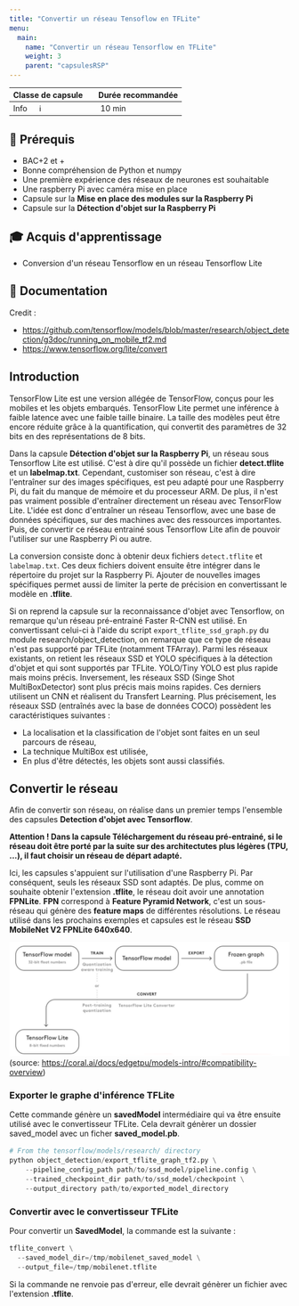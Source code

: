 ```yaml
---
title: "Convertir un réseau Tensoflow en TFLite"
menu:
  main:
    name: "Convertir un réseau Tensorflow en TFLite"
    weight: 3
    parent: "capsulesRSP"
---
```



| Classe de capsule  | &emsp;Durée recommandée |
|:-------------------|:------------------|
| Info  &emsp;  ℹ️  |&emsp; 10 min      |

## 🎒 Prérequis

* BAC+2 et +
* Bonne compréhension de Python et numpy
* Une première expérience des réseaux de neurones est souhaitable
* Une raspberry Pi avec caméra mise en place
* Capsule sur la **Mise en place des modules sur la Raspberry Pi**
* Capsule sur la **Détection d'objet sur la Raspberry Pi**

## 🎓 Acquis d'apprentissage

* Conversion d'un réseau Tensorflow en un réseau Tensorflow Lite

## 📗 Documentation

Credit : 
* https://github.com/tensorflow/models/blob/master/research/object_detection/g3doc/running_on_mobile_tf2.md
* https://www.tensorflow.org/lite/convert



## Introduction


TensorFlow Lite est une version allégée de TensorFlow, conçus pour les mobiles 
et les objets embarqués. TensorFlow Lite permet une inférence à faible latence
avec une faible taille binaire.
La taille des modèles peut être encore réduite grâce à la quantification, qui 
convertit des paramètres de 32 bits en des représentations de 8 bits. 

Dans la capsule **Détection d'objet sur la Raspberry Pi**, un réseau sous Tensorflow Lite est utilisé.
C'est à dire qu'il possède un fichier **detect.tflite** et un **labelmap.txt**.
Cependant, customiser son réseau, c'est à dire l'entraîner sur des images spécifiques, 
est peu adapté pour une Raspberry Pi, du fait du manque de mémoire et du processeur ARM.
De plus, il n'est pas vraiment possible d'entraîner directement un réseau avec TensorFlow Lite.
L'idée est donc d'entraîner un réseau Tensorflow, avec une base de données spécifiques,
sur des machines avec des ressources importantes. Puis, de convertir ce réseau entrainé 
sous Tensorflow Lite afin de pouvoir l'utiliser sur une Raspberry Pi ou autre.

La conversion consiste donc à obtenir deux fichiers `detect.tflite` et `labelmap.txt`.
Ces deux fichiers doivent ensuite être intégrer dans le répertoire du projet 
sur la Raspberry Pi.
Ajouter de nouvelles images spécifiques permet aussi 
de limiter la perte de précision en convertissant le modèle en **.tflite**.


Si on reprend la capsule sur la reconnaissance d'objet avec Tensorflow, 
on remarque qu'un réseau pré-entrainé Faster R-CNN est utilisé. 
En convertissant celui-ci à l'aide du script `export_tflite_ssd_graph.py`
du module research/object_detection, on remarque que ce type de réseau 
n'est pas supporté par TFLite (notamment TFArray).
Parmi les réseaux existants, on retient les réseaux SSD et YOLO
spécifiques à la détection d'objet et qui sont supportés par TFLite.
YOLO/Tiny YOLO est plus rapide mais moins précis.
Inversement, les réseaux SSD (Singe Shot MultiBoxDetector) sont plus précis mais moins rapides.
Ces derniers utilisent un CNN et réalisent du Transfert Learning.
Plus précisement, les réseaux SSD (entraînés avec la base de données COCO) 
possèdent les caractéristiques suivantes :

* La localisation et la classification de l'objet sont faites en un seul parcours de réseau,
* La technique MultiBox est utilisée,
* En plus d'être détectés, les objets sont aussi classifiés.

## Convertir le réseau

Afin de convertir son réseau, on réalise dans un premier temps l'ensemble des capsules **Detection d'objet avec Tensorflow**.


__Attention ! Dans la capsule **Téléchargement du réseau pré-entrainé**, si le réseau doit être porté par la suite
sur des architectutes plus légères (TPU, ...), il faut choisir un réseau de départ adapté.__


Ici, les capsules s'appuient sur l'utilisation d'une Raspberry Pi. Par conséquent, seuls les réseaux SSD sont adaptés.
De plus, comme on souhaite obtenir l'extension **.tflite**, le réseau doit avoir une annotation __FPNLite__.
**FPN** correspond à **Feature Pyramid Network**, c'est un sous-réseau qui génère des **feature maps** de
différentes résolutions.
Le réseau utilisé dans les prochains exemples et capsules est le réseau 
**SSD MobileNet V2 FPNLite 640x640**.

![Convert](img/convert.png)<br>(source: https://coral.ai/docs/edgetpu/models-intro/#compatibility-overview)<br>

### Exporter le graphe d'inférence TFLite 

Cette commande génère un **savedModel** intermédiaire qui va être ensuite utilisé avec le convertisseur TFLite.
Cela devrait génèrer un dossier saved_model avec un ficher **saved_model.pb**.


```python 
# From the tensorflow/models/research/ directory
python object_detection/export_tflite_graph_tf2.py \
    --pipeline_config_path path/to/ssd_model/pipeline.config \
    --trained_checkpoint_dir path/to/ssd_model/checkpoint \
    --output_directory path/to/exported_model_directory
```

### Convertir avec le convertisseur TFLite

Pour convertir un **SavedModel**, la commande est la suivante : 


```python 
tflite_convert \
  --saved_model_dir=/tmp/mobilenet_saved_model \
  --output_file=/tmp/mobilenet.tflite
```

Si la commande ne renvoie pas d'erreur, elle devrait génèrer un fichier avec l'extension **.tflite**.




